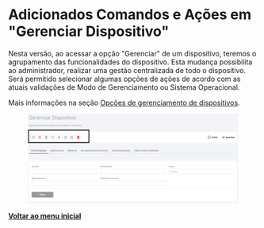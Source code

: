 # Adicionados Comandos e Ações em "Gerenciar Dispositivo"

Nesta versão, ao acessar a opção "Gerenciar" de um dispositivo, teremos o agrupamento das  funcionalidades do dispositivo. Esta mudança possibilita ao administrador, realizar uma gestão centralizada de todo o dispositivo. Será permitido selecionar algumas opções de ações de acordo com as atuais validações de Modo de Gerenciamento ou Sistema Operacional.

Mais informações na seção [Opções de gerenciamento de dispositivos](../../portal/dispositivos/lista-de-dispositivos/opcoes-de-gerenciamento-de-dispositivos.md).

<figure><img src="../../../.gitbook/assets/image (278).png" alt=""><figcaption></figcaption></figure>

[**Voltar ao menu inicial**](./)
